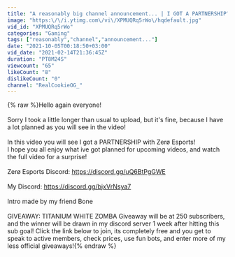 ```yaml
---
title: "A reasonably big channel announcement... | I GOT A PARTNERSHIP?!"
image: "https:\/\/i.ytimg.com\/vi\/XPMUQRq5rWo\/hqdefault.jpg"
vid_id: "XPMUQRq5rWo"
categories: "Gaming"
tags: ["reasonably","channel","announcement..."]
date: "2021-10-05T00:18:50+03:00"
vid_date: "2021-02-14T21:36:45Z"
duration: "PT8M24S"
viewcount: "65"
likeCount: "8"
dislikeCount: "0"
channel: "RealCookieOG_"
---
```

{% raw %}Hello again everyone!<br /><br />Sorry I took a little longer than usual to upload, but it's fine, because I have a lot planned as you will see in the video! <br /><br />In this video you will see I got a PARTNERSHIP with Zerø Esports!<br />I hope you all enjoy what ive got planned for upcoming videos, and watch the full video for a surprise!<br /><br />Zerø Esports Discord: <a rel="nofollow" target="blank" href="https://discord.gg/uQ6BtPgGWE">https://discord.gg/uQ6BtPgGWE</a><br /><br />My Discord: <a rel="nofollow" target="blank" href="https://discord.gg/bjxVrNsya7​">https://discord.gg/bjxVrNsya7​</a><br /><br />Intro made by my friend Bone<br /><br />GIVEAWAY: TITANIUM WHITE ZOMBA Giveaway will be at 250 subscribers, and the winner will be drawn in my discord server 1 week after hitting this sub goal! Click the link below to join, its completely free and you get to speak to active members, check prices, use fun bots, and enter more of my less official giveaways!{% endraw %}

